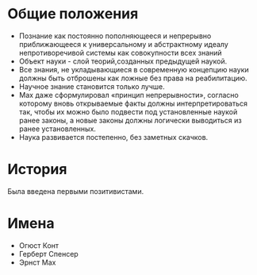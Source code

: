# Общие положения

- Познание как постоянно пополняющееся и непрерывно приближающееся к универсальному и абстрактному идеалу непротиворечивой системы как совокупности всех знаний
- Объект науки - слой теорий,созданных предыдущей наукой.
- Все знания, не укладывающиеся в современную концепцию науки должны быть отброшены как ложные без права на реабилитацию.
- Научное знание становится только лучше.
- Мах даже сформулировал «принцип непрерывности», согласно которому вновь открываемые факты должны интерпретироваться так, чтобы их можно было подвести под установленные наукой ранее законы, а новые законы должны логически выводиться из ранее установленных.
- Наука развивается постепенно, без заметных скачков.

# История

Была введена первыми позитивистами.

# Имена

- Огюст Конт
- Герберт Спенсер
- Эрнст Мах